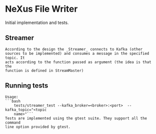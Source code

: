 # NeXus File Writer

Initial implementation and tests.




## Streamer

    According to the design the _Streamer_ connects to Kafka (other
    sources to be implemented) and consumes a message in the specified topic. It
    acts according to the function passed as argument (the idea is that the
    function is defined in StreamMaster)


## Running tests

    Usage:
    ```bash
        tests/streamer_test --kafka_broker=<broker>:<port>  --kafka_topic="<topic
        name>"```
    Tests are implemented using the gtest suite. They support all the command
    line option provided by gtest.

